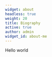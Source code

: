 ```yaml
---
widget: about
headless: true
weight: 20
title: Biography
active: true
author: admin
widget_id: about-me
---
```

Hello world